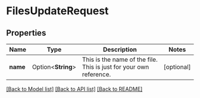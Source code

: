 # FilesUpdateRequest

## Properties

Name | Type | Description | Notes
------------ | ------------- | ------------- | -------------
**name** | Option<**String**> | This is the name of the file. This is just for your own reference. | [optional]

[[Back to Model list]](../README.md#documentation-for-models) [[Back to API list]](../README.md#documentation-for-api-endpoints) [[Back to README]](../README.md)


